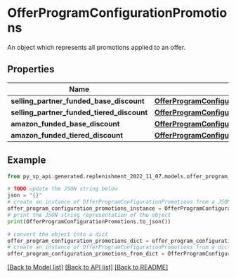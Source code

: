 # OfferProgramConfigurationPromotions

An object which represents all promotions applied to an offer.

## Properties

Name | Type | Description | Notes
------------ | ------------- | ------------- | -------------
**selling_partner_funded_base_discount** | [**OfferProgramConfigurationPromotionsDiscountFunding**](OfferProgramConfigurationPromotionsDiscountFunding.md) |  | [optional] 
**selling_partner_funded_tiered_discount** | [**OfferProgramConfigurationPromotionsDiscountFunding**](OfferProgramConfigurationPromotionsDiscountFunding.md) |  | [optional] 
**amazon_funded_base_discount** | [**OfferProgramConfigurationPromotionsDiscountFunding**](OfferProgramConfigurationPromotionsDiscountFunding.md) |  | [optional] 
**amazon_funded_tiered_discount** | [**OfferProgramConfigurationPromotionsDiscountFunding**](OfferProgramConfigurationPromotionsDiscountFunding.md) |  | [optional] 

## Example

```python
from py_sp_api.generated.replenishment_2022_11_07.models.offer_program_configuration_promotions import OfferProgramConfigurationPromotions

# TODO update the JSON string below
json = "{}"
# create an instance of OfferProgramConfigurationPromotions from a JSON string
offer_program_configuration_promotions_instance = OfferProgramConfigurationPromotions.from_json(json)
# print the JSON string representation of the object
print(OfferProgramConfigurationPromotions.to_json())

# convert the object into a dict
offer_program_configuration_promotions_dict = offer_program_configuration_promotions_instance.to_dict()
# create an instance of OfferProgramConfigurationPromotions from a dict
offer_program_configuration_promotions_from_dict = OfferProgramConfigurationPromotions.from_dict(offer_program_configuration_promotions_dict)
```
[[Back to Model list]](../README.md#documentation-for-models) [[Back to API list]](../README.md#documentation-for-api-endpoints) [[Back to README]](../README.md)


